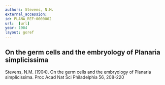 ```yaml
--- 
authors: Stevens, N.M.
external_accession: 
id: PLANA_REF:0000002
url:  [url]
year: 1904
layout: goref
---
```


## On the germ cells and the embryology of Planaria simplicissima 

Stevens, N.M. (1904). On the germ cells and the embryology of Planaria simplicissima. Proc Acad Nat Sci Philadelphia 56, 208-220
